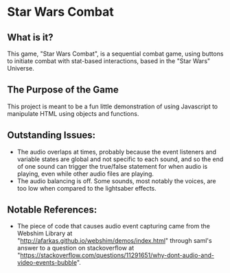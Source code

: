 # Star Wars Combat

## What is it?
This game, "Star Wars Combat", is a sequential combat game, using buttons to initiate combat with stat-based interactions, based in the "Star Wars" Universe.

## The Purpose of the Game
This project is meant to be a fun little demonstration of using Javascript to manipulate HTML using objects and functions.

## Outstanding Issues:
* The audio overlaps at times, probably because the event listeners and variable states are global and not specific to each sound, and so the end of one sound can trigger the true/false statement for when audio is playing, even while other audio files are playing.
* The audio balancing is off. Some sounds, most notably the voices, are too low when compared to the lightsaber effects.

## Notable References:
* The piece of code that causes audio event capturing came from the Webshim Library at "http://afarkas.github.io/webshim/demos/index.html" through saml's answer to a question on stackoverflow at "https://stackoverflow.com/questions/11291651/why-dont-audio-and-video-events-bubble".